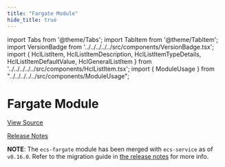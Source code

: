 ```yaml
---
title: "Fargate Module"
hide_title: true
---
```


import Tabs from '@theme/Tabs';
import TabItem from '@theme/TabItem';
import VersionBadge from '../../../../../src/components/VersionBadge.tsx';
import { HclListItem, HclListItemDescription, HclListItemTypeDetails, HclListItemDefaultValue, HclGeneralListItem } from '../../../../../src/components/HclListItem.tsx';
import { ModuleUsage } from "../../../../../src/components/ModuleUsage";

<VersionBadge repoTitle="Amazon ECS" version="0.35.15" lastModifiedVersion="0.24.1"/>

# Fargate Module

<a href="https://github.com/gruntwork-io/terraform-aws-ecs/tree/v0.35.15/modules/ecs-fargate" className="link-button" title="View the source code for this module in GitHub.">View Source</a>

<a href="https://github.com/gruntwork-io/terraform-aws-ecs/releases/tag/v0.24.1" className="link-button" title="Release notes for only versions which impacted this module.">Release Notes</a>

**NOTE**: The `ecs-fargate` module has been merged with `ecs-service` as of `v0.16.0`. Refer to the migration
guide in [the release notes](https://github.com/gruntwork-io/terraform-aws-ecs/releases/tag/v0.16.0) for more info.


<!-- ##DOCS-SOURCER-START
{
  "originalSources": [
    "https://github.com/gruntwork-io/terraform-aws-ecs/tree/v0.35.15/modules/ecs-fargate/readme.md",
    "https://github.com/gruntwork-io/terraform-aws-ecs/tree/v0.35.15/modules/ecs-fargate/variables.tf",
    "https://github.com/gruntwork-io/terraform-aws-ecs/tree/v0.35.15/modules/ecs-fargate/outputs.tf"
  ],
  "sourcePlugin": "module-catalog-api",
  "hash": "aeaf351583bfacec8978951ae5cf9e66"
}
##DOCS-SOURCER-END -->

